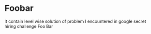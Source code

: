 # Foobar
It contain level wise solution of problem I encountered in google secret hiring challenge Foo Bar
